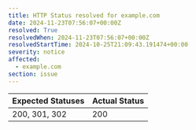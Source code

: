 ```yaml
---
title: HTTP Status resolved for example.com
date: 2024-11-23T07:56:07+00:00Z
resolved: True
resolvedWhen: 2024-11-23T07:56:07+00:00Z
resolvedStartTime: 2024-10-25T21:09:43.191474+00:00
severity: notice
affected:
  - example.com
section: issue
---
```


| Expected Statuses | Actual Status  |
|-------------------|----------------|
| 200, 301, 302 | 200 |

